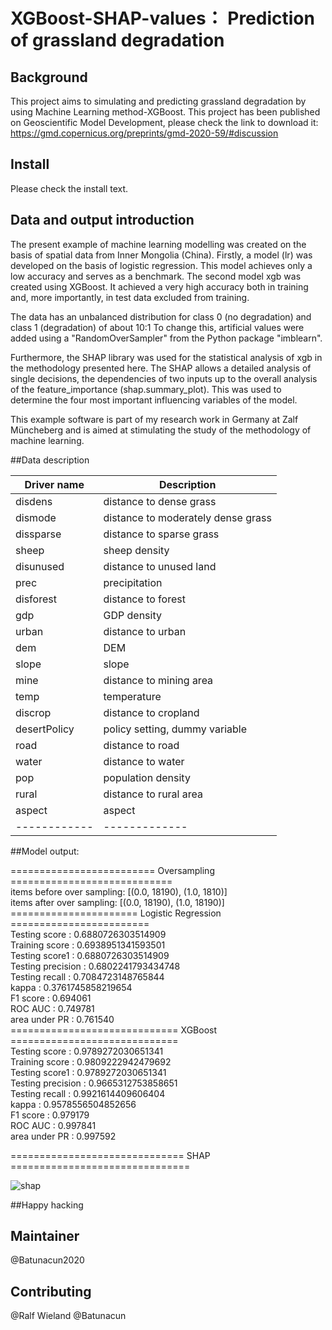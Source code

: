 # XGBoost-SHAP-values： Prediction of grassland degradation

## Background
This project aims to simulating and predicting grassland degradation by using Machine Learning method-XGBoost.
This project has been published on Geoscientific Model Development, please check the link to download it: https://gmd.copernicus.org/preprints/gmd-2020-59/#discussion
## Install
Please check the install text. 
## Data and output introduction
The present example of machine learning modelling was created on the basis of spatial data from Inner Mongolia (China). Firstly, a model (lr) was developed on the basis of logistic regression.  This model achieves only a low accuracy and serves as a benchmark. The second model xgb was created using XGBoost. It achieved a very high accuracy both in training and, more importantly, in test data excluded from training. 

The data has an unbalanced distribution for class 0 (no degradation) and class 1 (degradation) of about 10:1 To change this, artificial values were added using a "RandomOverSampler" from the Python package "imblearn".

Furthermore, the SHAP library was used for the statistical analysis of xgb in the methodology presented here. The SHAP allows a detailed analysis of single decisions, the dependencies of two inputs up to the overall analysis of the feature_importance (shap.summary_plot). This was used to determine the four most important influencing variables of the model.

This example software is part of my research work in Germany at Zalf Müncheberg and is aimed at stimulating the study of the methodology of machine learning.

##Data description

Driver name | Description
------------ | -------------
disdens | distance to dense grass  
dismode |distance to moderately dense grass  
dissparse| distance to sparse grass  
sheep|sheep density  
disunused|distance to unused land 
prec|precipitation  
disforest|distance to forest
gdp|GDP density  
urban|distance to urban  
dem|DEM  
slope| slope  
mine|distance to mining area
temp|temperature  
discrop|distance to cropland  
desertPolicy|policy setting, dummy variable  
road|distance to road 
water|distance to  water
pop|population density 
rural|distance to rural area 
aspect|aspect  
------------ | -------------

##Model output:

========================= Oversampling ============================  
items before over sampling: [(0.0, 18190), (1.0, 1810)]  
items after over sampling: [(0.0, 18190), (1.0, 18190)]  
====================== Logistic Regression ========================  
Testing score     : 0.6880726303514909  
Training score    : 0.6938951341593501  
Testing score1    : 0.6880726303514909  
Testing precision : 0.6802241793434748  
Testing recall    : 0.7084723148765844  
kappa             : 0.3761745858219654  
F1 score          : 0.694061  
ROC AUC           : 0.749781  
area under PR     : 0.761540  
============================= XGBoost =============================  
Testing score     : 0.9789272030651341  
Training score    : 0.9809222942479692  
Testing score1    : 0.9789272030651341  
Testing precision : 0.9665312753858651  
Testing recall    : 0.9921614409606404  
kappa             : 0.9578556504852656  
F1 score          : 0.979179  
ROC AUC           : 0.997841  
area under PR     : 0.997592  

============================== SHAP ===============================  

![shap](shape2.png)


##Happy hacking
## Maintainer
@Batunacun2020
## Contributing
@Ralf Wieland @Batunacun
